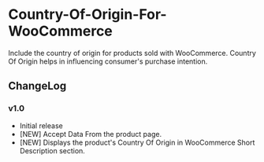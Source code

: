 # Country-Of-Origin-For-WooCommerce
Include the country of origin for products sold with WooCommerce. Country Of Origin helps in influencing consumer's purchase intention.

## ChangeLog
### v1.0
- Initial release
- [NEW] Accept Data From the product page.
- [NEW] Displays the product's Country Of Origin in WooCommerce Short Description section.
